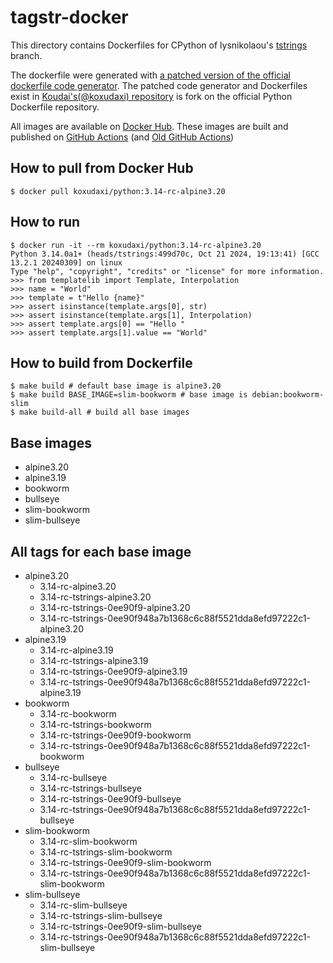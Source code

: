 # tagstr-docker

This directory contains Dockerfiles for CPython of lysnikolaou's [tstrings](https://github.com/lysnikolaou/cpython/tree/tstrings) branch.

The dockerfile were generated with [a patched version of the official dockerfile code generator](https://github.com/koxudaxi/docker-python/blob/support_tag_strings_rebased/apply-templates.sh).
The patched code generator and Dockerfiles exist in [Koudai's(@koxudaxi) repository](https://github.com/koxudaxi/docker-python/tree/support_tag_strings_rebased) is fork on the official Python Dockerfile repository.

All images are available on [Docker Hub](https://hub.docker.com/r/koxudaxi/python).
These images are built and published on [GitHub Actions](https://github.com/pauleveritt/tagstr-site/actions) (and [Old GitHub Actions](https://github.com/koxudaxi/tagstr-docker/actions))

## How to pull from Docker Hub
```shell
$ docker pull koxudaxi/python:3.14-rc-alpine3.20
```

## How to run
```shell
$ docker run -it --rm koxudaxi/python:3.14-rc-alpine3.20
Python 3.14.0a1+ (heads/tstrings:499d70c, Oct 21 2024, 19:13:41) [GCC 13.2.1 20240309] on linux
Type "help", "copyright", "credits" or "license" for more information.
>>> from templatelib import Template, Interpolation
>>> name = "World"
>>> template = t"Hello {name}"
>>> assert isinstance(template.args[0], str)
>>> assert isinstance(template.args[1], Interpolation)
>>> assert template.args[0] == "Hello "
>>> assert template.args[1].value == "World"
```

## How to build from Dockerfile
```shell
$ make build # default base image is alpine3.20
$ make build BASE_IMAGE=slim-bookworm # base image is debian:bookworm-slim
$ make build-all # build all base images
```

## Base images
- alpine3.20
- alpine3.19
- bookworm
- bullseye
- slim-bookworm
- slim-bullseye
## All tags for each base image
- alpine3.20
  - 3.14-rc-alpine3.20
  - 3.14-rc-tstrings-alpine3.20
  - 3.14-rc-tstrings-0ee90f9-alpine3.20
  - 3.14-rc-tstrings-0ee90f948a7b1368c6c88f5521dda8efd97222c1-alpine3.20
- alpine3.19
  - 3.14-rc-alpine3.19
  - 3.14-rc-tstrings-alpine3.19
  - 3.14-rc-tstrings-0ee90f9-alpine3.19
  - 3.14-rc-tstrings-0ee90f948a7b1368c6c88f5521dda8efd97222c1-alpine3.19
- bookworm 
  - 3.14-rc-bookworm
  - 3.14-rc-tstrings-bookworm
  - 3.14-rc-tstrings-0ee90f9-bookworm
  - 3.14-rc-tstrings-0ee90f948a7b1368c6c88f5521dda8efd97222c1-bookworm
- bullseye
  - 3.14-rc-bullseye
  - 3.14-rc-tstrings-bullseye
  - 3.14-rc-tstrings-0ee90f9-bullseye
  - 3.14-rc-tstrings-0ee90f948a7b1368c6c88f5521dda8efd97222c1-bullseye
- slim-bookworm
  - 3.14-rc-slim-bookworm
  - 3.14-rc-tstrings-slim-bookworm
  - 3.14-rc-tstrings-0ee90f9-slim-bookworm
  - 3.14-rc-tstrings-0ee90f948a7b1368c6c88f5521dda8efd97222c1-slim-bookworm
- slim-bullseye
  - 3.14-rc-slim-bullseye
  - 3.14-rc-tstrings-slim-bullseye
  - 3.14-rc-tstrings-0ee90f9-slim-bullseye
  - 3.14-rc-tstrings-0ee90f948a7b1368c6c88f5521dda8efd97222c1-slim-bullseye
